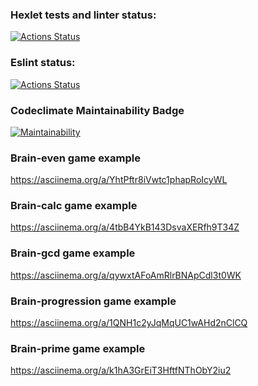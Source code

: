 ### Hexlet tests and linter status:
[![Actions Status](https://github.com/valstad/backend-project-lvl1/workflows/hexlet-check/badge.svg)](https://github.com/valstad/backend-project-lvl1/actions)

### Eslint status:
[![Actions Status](https://github.com/valstad/backend-project-lvl1/workflows/eslint/badge.svg)](https://github.com/valstad/backend-project-lvl1/actions)

### Codeclimate Maintainability Badge
[![Maintainability](https://api.codeclimate.com/v1/badges/a99a88d28ad37a79dbf6/maintainability)](https://codeclimate.com/github/codeclimate/codeclimate/maintainability)

### Brain-even game example
https://asciinema.org/a/YhtPftr8iVwtc1phapRoIcyWL

### Brain-calc game example
https://asciinema.org/a/4tbB4YkB143DsvaXERfh9T34Z

### Brain-gcd game example
https://asciinema.org/a/qywxtAFoAmRlrBNApCdl3t0WK

### Brain-progression game example
https://asciinema.org/a/1QNH1c2yJqMqUC1wAHd2nClCQ

### Brain-prime game example
https://asciinema.org/a/k1hA3GrEiT3HftfNThObY2iu2
